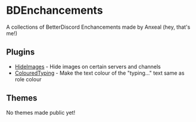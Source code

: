 # BDEnchancements
A collections of BetterDiscord Enchancements made by Anxeal (hey, that's me!)

## Plugins
* [HideImages](https://github.com/Anxeal/BDEnhancements/blob/master/plugins/HideImages.plugin.js) - Hide images on certain servers and channels
* [ColouredTyping](https://github.com/Anxeal/BDEnhancements/blob/master/plugins/ColouredTyping.plugin.js) - Make the text colour of the "typing..." text same as role colour

## Themes
No themes made public yet!
